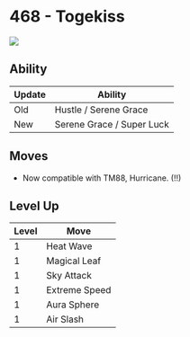 # 468 - Togekiss
![][468]

## Ability

Update | Ability
---    | ---
Old    | Hustle / Serene Grace
New    | Serene Grace / Super Luck

## Moves

 - Now compatible with TM88, Hurricane. (!!)

## Level Up

Level | Move
---   | ---
  1   | Heat Wave
  1   | Magical Leaf
  1   | Sky Attack
  1   | Extreme Speed
  1   | Aura Sphere
  1   | Air Slash



[468]: /img/pokemon/468.png
